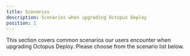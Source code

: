 ```yaml
---
title: Scenarios
description: Scenarios when upgrading Octopus Deploy
position: 1
---
```


This section covers common scenarios our users encounter when upgrading Octopus Deploy.  Please choose from the scenario list below.